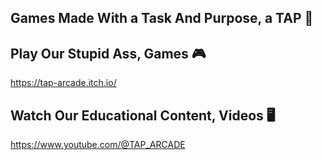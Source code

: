 ## Games Made With a Task And Purpose, a TAP 👾
<!--


🧙 Remember, you can do mighty things with the power of [Markdown](https://docs.github.com/github/writing-on-github/getting-started-with-writing-and-formatting-on-github/basic-writing-and-formatting-syntax)
-->

## Play Our Stupid Ass, Games 🎮
https://tap-arcade.itch.io/

## Watch Our Educational Content, Videos 🖥️
https://www.youtube.com/@TAP_ARCADE
